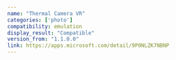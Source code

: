 ```yaml
---
name: "Thermal Camera VR"
categories: ['photo']
compatibility: emulation
display_result: "Compatible"
version_from: "1.1.0.0"
link: https://apps.microsoft.com/detail/9P0NLZK7NBNP
---
```

